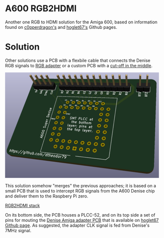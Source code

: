 # A600 RGB2HDMI
Another one RGB to HDMI solution for the Amiga 600, based on information found on [c0pperdragon's](https://github.com/c0pperdragon/Amiga-Digital-Video/issues/37) and [hoglet67's](https://github.com/hoglet67/RGBtoHDMI/tree/master/kicad_AmigaAdapter/Small) Github pages.

# Solution
Other solutions use a PCB with a flexbile cable that connects the Denise RGB signals to [RGB adapter](https://github.com/hoglet67/RGBtoHDMI/tree/master/kicad_AmigaAdapter/Small) or a custom PCB with a [cut-off in the middle](https://github.com/c0pperdragon/Amiga-Digital-Video/issues/37). 

![RGB2HDMI adapter](/images/a600_rgb2hdmi.png)

This solution somehow "merges" the previous approaches; it is based on a small PCB that is used to intercept RGB signals from the A600 Denise chip and deliver them to the Raspbery Pi zero. 

[RGB2HDMI stack](/images/concept1.jpg)

On its bottom side, the PCB houses a PLCC-52, and on its top side a set of pins for mouting the [Denise Amiga adapter PCB](https://github.com/hoglet67/RGBtoHDMI/tree/master/kicad_AmigaAdapter/Small) that is available on [hoglet67 Github page](https://github.com/hoglet67). As suggested, the adapter CLK signal is fed from Denise's 7MHz signal.



